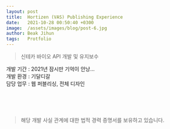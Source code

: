 ```yaml
---
layout: post
title:  Hortizen (VAS) Publishing Experience
date:   2021-10-28 00:50:40 +0300
image:  /assets/images/blog/post-6.jpg
author: Beak Jihun
tags:   Protfolio
---
```


> 신테카 바이오 API 개발 및 유지보수

개발 기간 : 2021년 잠시만 기억이 안낭...  
개발 환경 : 기달디갈 <br/>
담당 업무 : 웹 퍼블리싱, 전체 디자인  
<!-- 참조 링크 : <http://cihe.skku.edu/> -->
<br/>  
<br/>  
<br/>

> 해당 개발 사실 관계에 대한 법적 경력 증명서를 보유하고 있습니다.
